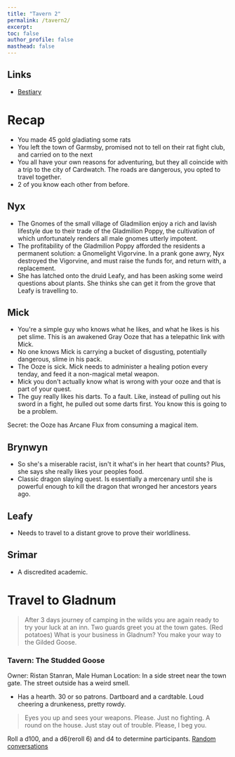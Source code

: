 ```yaml
---
title: "Tavern 2"
permalink: /tavern2/
excerpt: 
toc: false
author_profile: false
masthead: false
---
```

## Links
- [Bestiary](https://dr-eigenvalue.github.io/bestiary/)

# Recap

- You made 45 gold gladiating some rats
- You left the town of Garmsby, promised not to tell on their rat fight club, and carried on to the next
- You all have your own reasons for adventuring, but they all coincide with a trip to the city of Cardwatch. The roads are dangerous, you opted to travel together.
- 2 of you know each other from before.

## Nyx

- The Gnomes of the small village of Gladmilion enjoy a rich and lavish lifestyle due to their trade of the Gladmilion Poppy, the cultivation of which unfortunately renders all male gnomes utterly impotent.
- The profitability of the Gladmilion Poppy afforded the residents a permanent solution: a Gnomelight Vigorvine. In a prank gone awry, Nyx destroyed the Vigorvine, and must raise the funds for, and return with, a replacement.
- She has latched onto the druid Leafy, and has been asking some weird questions about plants. She thinks she can get it from the grove that Leafy is travelling to.

## Mick

- You're a simple guy who knows what he likes, and what he likes is his pet slime. This is an awakened Gray Ooze that has a telepathic link with Mick.
- No one knows Mick is carrying a bucket of disgusting, potentially dangerous, slime in his pack.
- The Ooze is sick. Mick needs to administer a healing potion every tenday, and feed it a non-magical metal weapon.
- Mick you don't actually know what is wrong with your ooze and that is part of your quest.
- The guy really likes his darts. To a fault. Like, instead of pulling out his sword in a fight, he pulled out some darts first. You know this is going to be a problem.

Secret: the Ooze has Arcane Flux from consuming a magical item.

##  Brynwyn

- So she's a miserable racist, isn't it what's in her heart that counts? Plus, she says she really likes your peoples food.
- Classic dragon slaying quest. Is essentially a mercenary until she is powerful enough to kill the dragon that wronged her ancestors years ago.

## Leafy

- Needs to travel to a distant grove to prove their worldliness.

## Srimar

- A discredited academic.

# Travel to Gladnum

> After 3 days journey of camping in the wilds you are again ready to try your luck at an inn.
> Two guards greet you at the town gates. (Red potatoes) What is your business in Gladnum?
> You make your way to the Gilded Goose.

### Tavern: The Studded Goose
Owner: Ristan Stanran, Male Human
Location: In a side street near the town gate. The street outside has a weird smell.

- Has a hearth. 30 or so patrons. Dartboard and a cardtable. Loud cheering a drunkeness, pretty rowdy. 
> Eyes you up and sees your weapons. Please. Just no fighting. A round on the house. Just stay out of trouble. Please, I beg you.

Roll a d100, and a d6(reroll 6) and d4 to determine participants.
[Random conversations](https://www.dndspeak.com/2021/05/13/100-prompts-for-idle-chit-chat-between-characters/)
